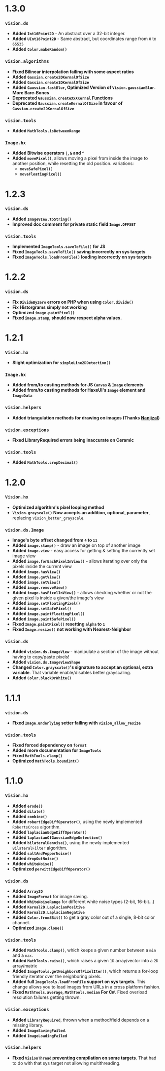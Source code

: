 # 1.3.0

### `vision.ds`

 - **Added `Int16Point2D`** - An abstract over a 32-bit integer.
 - **Added `UInt16Point2D`** - Same abstract, but coordinates range from `0` to `65535`
 - **Added `Color.makeRandom()`**

### `vision.algorithms`

 - **Fixed Bilinear interpolation failing with some aspect ratios**
 - **Added `Gassian.create2DKernalOfSize`**
 - **Added `Gassian.create1DKernalOfSize`**
 - **Added `Gaussian.fastBlur`, Optimized Version of `Vision.gaussianBlur`. More Bare-Bones**
 - **Deprecated `Gaussian.createXxXKernal` Functions**
 - **Deprecated `Gaussian.createKernalOfSize` in favour of `Gassian.create2DKernalOfSize`**

### `vision.tools`

 - **Added `MathTools.isBetweenRange`**

### `Image.hx`
 
 - **Added Bitwise operators `|`, `&` and `^`**
 - **Added `movePixel()`**, allows moving a pixel from inside the image to another position, while resetting the old position. variations:
   - **`moveSafePixel()`**
   - **`moveFloatingPixel()`**
# 1.2.3

### `vision.ds`

 - **Added `ImageVIew.toString()`**
 - **Improved doc comment for private static field `Image.OFFSET`**

### `vision.tools`

 - **Implemented `ImageTools.saveToFile()` for JS**
 - **Fixed `ImageTools.saveToFile()` saving incorrectly on sys targets**
 - **Fixed `ImageTools.loadFromFile()` loading incorrectly on sys targets**

# 1.2.2

### `vision.ds`

 - **Fix `DivideByZero` errors on PHP when using `Color.divide()`**
 - **Fix Historgrams simply not working**
 - **Optimized `image.paintPixel()`**
 - **Fixed `image.stamp`, should now respect alpha values.**


# 1.2.1

### `Vision.hx`

 - **Slight optimization for `simpleLine2DDetection()`**

### `Image.hx`

 - **Added from/to casting methods for JS `Canvas` & `Image` elements**
 - **Added from/to casting methods for HaxeUI's `Image` element and `ImageData`**

### `vision.helpers`

 - **Added triangulation methods for drawing on images (Thanks [Nanjizal](https://github.com/nanjizal))**

### `vision.exceptions`

 - **Fixed LibraryRequired errors being inaccurate on Ceramic**

### `vision.tools`

 - **Added `MathTools.cropDecimal()`**

# 1.2.0

### `Vision.hx`

 - **Optimized algorithm's pixel looping method**
 - **`Vision.grayscale()` Now accepts an addition, optional, parameter**, replacing `vision_better_grayscale`.
  
### `vision.ds.Image`

 - **Image's byte offset changed from `4` to `11`**
 - **Added `image.stamp()`** - draw an image on top of another image
 - **Added `image.view`** - easy access for getting & setting the currently set image view
 - **Added `image.forEachPixelInView()`** - allows iterating over only the pixels inside the current view
 - **Added `image.hasView()`**
 - **Added `image.getView()`**
 - **Added `image.setView()`**
 - **Added `image.removeView()`**
 - **Added `image.hasPixelInView()`** - allows checking whether or not the given pixel is inside a given/the image's view
 - **Added `image.setFloatingPixel()`**
 - **Added `image.setSafePixel()`**
 - **Added `image.paintFloatingPixel()`**
 - **Added `image.paintSafePixel()`**
 - **Fixed `Image.paintPixel()` resetting `alpha` to `1`**
 - **Fixed `Image.resize()` not working with Nearest-Neighbor**

### `vision.ds`

 - **Added `vision.ds.ImageView`**  - manipulate a section of the image without having to copy/paste pixels!
 - **Added `vision.ds.ImageViewShape`**
 - **Changed `Color.grayscale()`'s signature to accept an optional, extra variable**. That variable enable/disables better grayscaling.
 - **Added `Color.blackOrWhite()`**

# 1.1.1

### `vision.ds`

 - **Fixed `Image.underlying` setter failing with `vision_allow_resize`**

### `vision.tools`

 - **Fixed forced dependency on `format`**
 - **Added more documentation for `ImageTools`**
 - **Fixed `MathTools.clamp()`**
 - **Optimized `MathTools.boundInt()`**

# 1.1.0

### `Vision.hx`

 - **Added `erode()`**
 - **Added `dilate()`**
 - **Added `combine()`**
 - **Added `robertEdgeDiffOperator()`**, using the newly implemented `RobertsCross` algorithm.
 - **Added `laplacianEdgeDiffOperator()`**
 - **Added `laplacianOfGaussianEdgeDetection()`**
 - **Added `bilateralDenoise()`**, using the newly implemented `BilateralFilter` algorithm.
 - **Added `saltAndPepperNoise()`**
 - **Added `dropOutNoise()`**
 - **Added `whiteNoise()`**
 - **Optimized `perwittEdgeDiffOperator()`**

### `vision.ds`

 - **Added `Array2D`**
 - **Added `ImageFormat`** for image saving.
 - **Added `WhiteNoiseRange`** for different white noise types (2-bit, 16-bit...)
 - **Added `Kernal2D.LaplacianPositive`**
 - **Added `Kernal2D.LaplacianNegative`**
 - **Added `Color.from8Bit()`** to get a gray color out of a single, 8-bit color channel.
 - **Optimized `Image.clone()`**

### `vision.tools`

 - **Added `MathTools.clamp()`**, which keeps a given number between a `min` and a `max`.
 - **Added `MathTools.raise()`**, which raises a given `1D` array/vector into a `2D` array/matrix
 - **Added `ImageTools.getNeighborsOfPixelIter()`**, which returns a for-loop friendly iterator over the neighboring pixels.
 - **Added full `ImageTools.loadFromFile` support on sys targets**. This change allows you to load images from URLs in a cross platform fashion.
 - **Fixed `MathTools.average`, `MathTools.median` For C#**. Fixed overload resolution failures getting thrown.
  
### `vision.exceptions`

 - **Added `LibraryRequired`**, thrown when a method/field depends on a missing library.
 - **Added `ImageSavingFailed`**.
 - **Added `ImageLoadingFailed`**

### `vision.helpers`

 - **Fixed `VisionThread` preventing compilation on some targets**. That had to do with that sys target not allowing multithreading.
